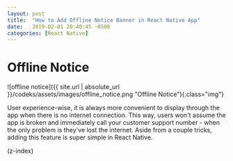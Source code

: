 ```yaml
---
layout: post
title:  "How to Add Offline Notice Banner in React Native App"
date:   2019-02-01 20:40:45 -0500
categories: [React Native]
---
```


# Offline Notice

![offline notice]({{ site.url | absolute_url }}/codeks/assets/images/offline_notice.png "Offline Notice"){:class="img"}

User experience-wise, it is always more convenient to display through the app when there is no internet connection. This way, users won't assume the app is broken and immediately call your customer support number - when the only problem is they've lost the internet. Aside from a couple tricks, adding this feature is super simple in React Native.

(z-index)